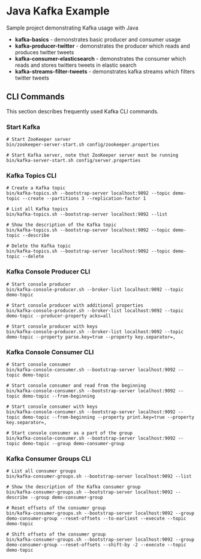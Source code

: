 # Java Kafka Example
Sample project demonstrating Kafka usage with Java

- **kafka-basics** - demonstrates basic producer and consumer usage
- **kafka-producer-twitter** - demonstrates the producer which reads and produces twitter tweets
- **kafka-consumer-elasticsearch** - demonstrates the consumer which reads and stores twitters tweets in elastic search
- **kafka-streams-filter-tweets** - demonstrates kafka streams which filters twitter tweets

## CLI Commands
This section describes frequently used Kafka CLI commands.

### Start Kafka
```shell script
# Start ZooKeeper server
bin/zookeeper-server-start.sh config/zookeeper.properties

# Start Kafka server, note that ZooKeeper server must be running
bin/kafka-server-start.sh config/server.properties
```

### Kafka Topics CLI
```shell script
# Create a Kafka topic
bin/kafka-topics.sh --bootstrap-server localhost:9092 --topic demo-topic --create --partitions 3 --replication-factor 1

# List all Kafka topics
bin/kafka-topics.sh --bootstrap-server localhost:9092 --list

# Show the description of the Kafka topic
bin/kafka-topics.sh --bootstrap-server localhost:9092 --topic demo-topic --describe

# Delete the Kafka topic
bin/kafka-topics.sh --bootstrap-server localhost:9092 --topic demo-topic --delete
```

### Kafka Console Producer CLI
```shell script
# Start console producer
bin/kafka-console-producer.sh --broker-list localhost:9092 --topic demo-topic

# Start console producer with additional properties
bin/kafka-console-producer.sh --broker-list localhost:9092 --topic demo-topic --producer-property acks=all

# Start console producer with keys
bin/kafka-console-producer.sh --broker-list localhost:9092 --topic demo-topic --property parse.key=true --property key.separator=,
```

### Kafka Console Consumer CLI
```shell script
# Start console consumer
bin/kafka-console-consumer.sh --bootstrap-server localhost:9092 --topic demo-topic

# Start console consumer and read from the beginning
bin/kafka-console-consumer.sh --bootstrap-server localhost:9092 --topic demo-topic --from-beginning

# Start console consumer with keys
bin/kafka-console-consumer.sh --bootstrap-server localhost:9092 --topic demo-topic --from-beginning --property print.key=true --property key.separator=,

# Start console consumer as a part of the group
bin/kafka-console-consumer.sh --bootstrap-server localhost:9092 --topic demo-topic --group demo-consumer-group
```

### Kafka Consumer Groups CLI
```shell script
# List all consumer groups
bin/kafka-consumer-groups.sh --bootstrap-server localhost:9092 --list

# Show the description of the Kafka consumer group
bin/kafka-consumer-groups.sh --bootstrap-server localhost:9092 --describe --group demo-consumer-group

# Reset offsets of the consumer group
bin/kafka-consumer-groups.sh --bootstrap-server localhost:9092 --group demo-consumer-group --reset-offsets --to-earliest --execute --topic demo-topic

# Shift offsets of the consumer group
bin/kafka-consumer-groups.sh --bootstrap-server localhost:9092 --group demo-consumer-group --reset-offsets --shift-by -2 --execute --topic demo-topic
```
